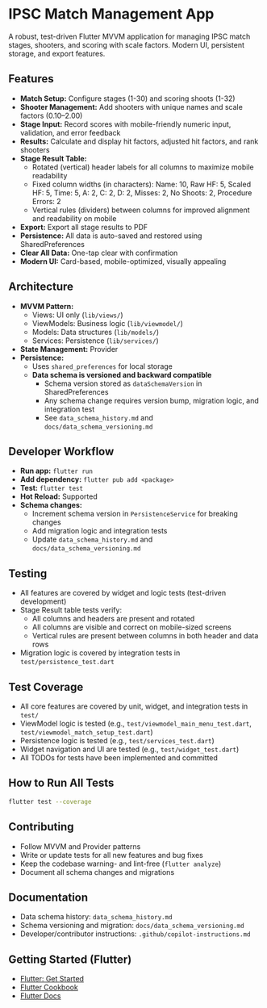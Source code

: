 # IPSC Match Management App

A robust, test-driven Flutter MVVM application for managing IPSC match stages, shooters, and scoring with scale factors. Modern UI, persistent storage, and export features.

## Features
- **Match Setup:** Configure stages (1-30) and scoring shoots (1-32)
- **Shooter Management:** Add shooters with unique names and scale factors (0.10–2.00)
- **Stage Input:** Record scores with mobile-friendly numeric input, validation, and error feedback
- **Results:** Calculate and display hit factors, adjusted hit factors, and rank shooters
- **Stage Result Table:**
  - Rotated (vertical) header labels for all columns to maximize mobile readability
  - Fixed column widths (in characters): Name: 10, Raw HF: 5, Scaled HF: 5, Time: 5, A: 2, C: 2, D: 2, Misses: 2, No Shoots: 2, Procedure Errors: 2
  - Vertical rules (dividers) between columns for improved alignment and readability on mobile
- **Export:** Export all stage results to PDF
- **Persistence:** All data is auto-saved and restored using SharedPreferences
- **Clear All Data:** One-tap clear with confirmation
- **Modern UI:** Card-based, mobile-optimized, visually appealing

## Architecture
- **MVVM Pattern:**
  - Views: UI only (`lib/views/`)
  - ViewModels: Business logic (`lib/viewmodel/`)
  - Models: Data structures (`lib/models/`)
  - Services: Persistence (`lib/services/`)
- **State Management:** Provider
- **Persistence:**
  - Uses `shared_preferences` for local storage
  - **Data schema is versioned and backward compatible**
    - Schema version stored as `dataSchemaVersion` in SharedPreferences
    - Any schema change requires version bump, migration logic, and integration test
    - See `data_schema_history.md` and `docs/data_schema_versioning.md`

## Developer Workflow
- **Run app:** `flutter run`
- **Add dependency:** `flutter pub add <package>`
- **Test:** `flutter test`
- **Hot Reload:** Supported
- **Schema changes:**
  - Increment schema version in `PersistenceService` for breaking changes
  - Add migration logic and integration tests
  - Update `data_schema_history.md` and `docs/data_schema_versioning.md`

## Testing
- All features are covered by widget and logic tests (test-driven development)
- Stage Result table tests verify:
  - All columns and headers are present and rotated
  - All columns are visible and correct on mobile-sized screens
  - Vertical rules are present between columns in both header and data rows
- Migration logic is covered by integration tests in `test/persistence_test.dart`

## Test Coverage
- All core features are covered by unit, widget, and integration tests in `test/`
- ViewModel logic is tested (e.g., `test/viewmodel_main_menu_test.dart`, `test/viewmodel_match_setup_test.dart`)
- Persistence logic is tested (e.g., `test/services_test.dart`)
- Widget navigation and UI are tested (e.g., `test/widget_test.dart`)
- All TODOs for tests have been implemented and committed

## How to Run All Tests

```sh
flutter test --coverage
```

## Contributing
- Follow MVVM and Provider patterns
- Write or update tests for all new features and bug fixes
- Keep the codebase warning- and lint-free (`flutter analyze`)
- Document all schema changes and migrations

## Documentation
- Data schema history: `data_schema_history.md`
- Schema versioning and migration: `docs/data_schema_versioning.md`
- Developer/contributor instructions: `.github/copilot-instructions.md`

## Getting Started (Flutter)
- [Flutter: Get Started](https://docs.flutter.dev/get-started/codelab)
- [Flutter Cookbook](https://docs.flutter.dev/cookbook)
- [Flutter Docs](https://docs.flutter.dev/)

